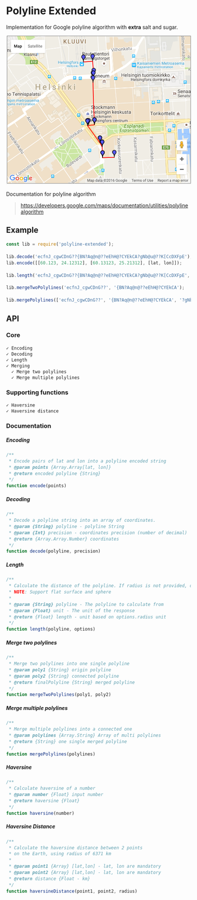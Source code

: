 # Polyline Extended

Implementation for Google polyline algorithm with **extra** salt and sugar.

![Demo image](/demo.png)

Documentation for polyline algorithm
 > https://developers.google.com/maps/documentation/utilities/polylinealgorithm

## Example

```javascript
const lib = require('polyline-extended');

lib.decode('ecfnJ_cgwCDnG??{BN?Aq@n@??eEhH@?CYEkCA?gNb@u@??K[CcDXFpE');
lib.encode([[60.123, 24.12312], [60.13123, 25.21312], [lat, lon]]);

lib.length('ecfnJ_cgwCDnG??{BN?Aq@n@??eEhH@?CYEkCA?gNb@u@??K[CcDXFpE', { radius: 400, unit: 'meter' });

lib.mergeTwoPolylines('ecfnJ_cgwCDnG??', '{BN?Aq@n@??eEhH@?CYEkCA');

lib.mergePolylines(['ecfnJ_cgwCDnG??', '{BN?Aq@n@??eEhH@?CYEkCA', '?gNb@u@??K[CcDXFpE']);
```

## API

### Core

```
✓ Encoding
✓ Decoding
✓ Length
✓ Merging
  ✓ Merge two polylines
  ✓ Merge multiple polylines
```

### Supporting functions
```
✓ Haversine
✓ Haversine distance
```

### Documentation

##### Encoding

```javascript
/**
 * Encode pairs of lat and lon into a polyline encoded string
 * @param points {Array.Array[lat, lon]}
 * @return encoded polyline {String}
 */
function encode(points)
```

##### Decoding

```javascript
/**
 * Decode a polyline string into an array of coordinates.
 * @param {String} polyline - polyline String
 * @param {Int} precision - coordinates precision (number of decimal)
 * @return {Array.Array.Number} coordinates
 */
function decode(polyline, precision)
```

##### Length
```javascript
/**
 * Calculate the distance of the polyline. If radius is not provided, distance is flat, else distance is haversine distance
 * NOTE: Support flat surface and sphere
 *
 * @param {String} polyline - The polyline to calculate from
 * @param {Float} unit - The unit of the response
 * @return {Float} length - unit based on options.radius unit
 */
function length(polyline, options)
```

##### Merge two polylines

```javascript
/**
 * Merge two polylines into one single polyline
 * @param poly1 {String} origin polyline
 * @param poly2 {String} connected polyline
 * @return finalPolyline {String} merged polyline
 */
function mergeTwoPolylines(poly1, poly2)
```

##### Merge multiple polylines

```javascript
/**
 * Merge multiple polylines into a connected one
 * @param polylines {Array.String} Array of multi polylines
 * @return {String} one single merged polyline
 */
function mergePolylines(polylines)
```

##### Haversine

```javascript
/**
 * Calculate haversine of a number
 * @param number {Float} input number
 * @return haversine {Float}
 */
function haversine(number)
```

##### Haversine Distance

```javascript
/**
 * Calculate the haversine distance between 2 points
 * on the Earth, using radius of 6371 km
 *
 * @param point1 {Array} [lat,lon] - lat, lon are mandatory
 * @param point2 {Array} [lat,lon] - lat, lon are mandatory
 * @return distance {Float - km}
 */
function haversineDistance(point1, point2, radius)
```
